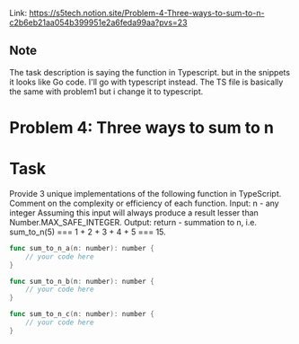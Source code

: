 Link: https://s5tech.notion.site/Problem-4-Three-ways-to-sum-to-n-c2b6eb21aa054b399951e2a6feda99aa?pvs=23

## Note

The task description is saying the function in Typescript. but in the snippets it looks like Go code. I'll go with typescript instead.
The TS file is basically the same with problem1 but i change it to typescript.

# Problem 4: Three ways to sum to n

# Task

Provide 3 unique implementations of the following function in TypeScript.
Comment on the complexity or efficiency of each function.
Input: n - any integer
Assuming this input will always produce a result lesser than Number.MAX_SAFE_INTEGER.
Output: return - summation to n, i.e. sum_to_n(5) === 1 + 2 + 3 + 4 + 5 === 15.

```go
func sum_to_n_a(n: number): number {
	// your code here
}

func sum_to_n_b(n: number): number {
	// your code here
}

func sum_to_n_c(n: number): number {
	// your code here
}
```
